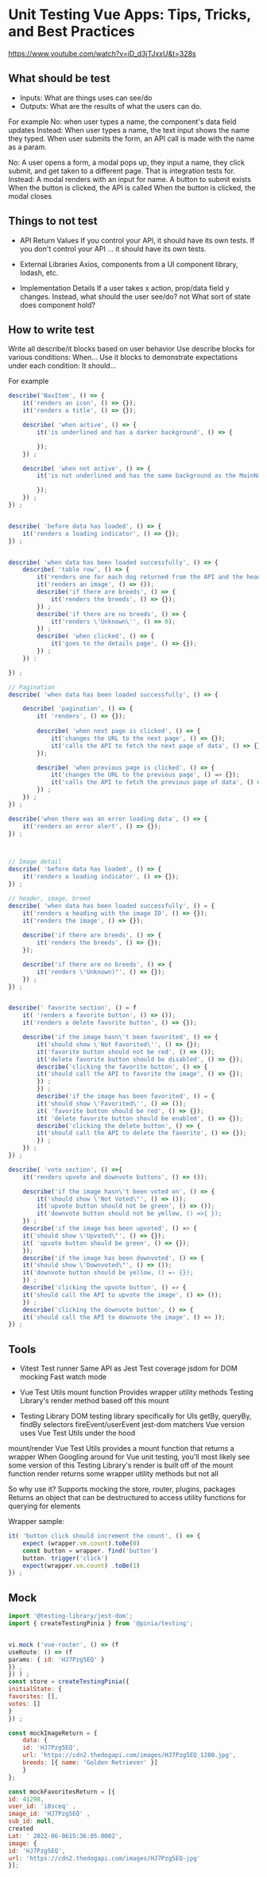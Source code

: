 # Unit Testing Vue Apps: Tips, Tricks, and Best Practices

https://www.youtube.com/watch?v=iD_d3jTJxxU&t=328s
## What should be test
- Inputs: What are things uses can see/do
- Outputs: What are the results of what the users can do.

For example
No: when user types a name, the component's data field updates
Instead: When user types a name, the text input shows the name they typed.
When user submits the form, an API call is made with the name as a param.

No: A user opens a form, a modal pops up, they input a name, they click submit, and get taken to a different page. That is integration tests for. 
Instead: A modal renders with an input for name. A button to submit exists
When the button is clicked, the API is called
When the button is clicked, the modal closes



## Things to not test
- API Return Values
If you control your APl, it should
have its own tests.
If you don't control your API ... it
should have its own tests.

- External Libraries
Axios, components from a UI component library, lodash, etc.

- Implementation Details
If a user takes x action, prop/data field y changes.
Instead, what should the user see/do? not What sort of state does component hold?


## How to write test
Write all describe/it blocks based on user behavior
    Use describe blocks for various conditions: When...
    Use it blocks to demonstrate expectations under each condition: It should...

For example
```js
describe('NavItem', () => {
    it('renders an icon', () => {});
    it('renders a title', () => {});

    describe( 'when active', () => {
        it('is underlined and has a darker background', () => {

        });
    }) ;

    describe( 'when not active', () => {
        it('is not underlined and has the same background as the MainNav', () => {

        });
    }) ;
}) ;


describe( 'before data has loaded', () => {
    it('renders a loading indicator', () => {});
}) ;


describe( 'when data has been loaded successfully', () => {
    describe( 'table row', () => {
        it('renders one for each dog returned from the API and the header row', () => ());
        it('renders an image', () => ());
        describe('if there are breeds', () => {
            it('renders the breeds', () => {});
        }) ;
        describe('if there are no breeds', () => {
            it('renders \'Unknown\'', () => 0);
        }) ;
        describe( 'when clicked', () => {
            it('goes to the details page', () => {});
        }) ;
    }) :

}) ;

// Pagination
describe( 'when data has been loaded successfully', () => {

    describe( 'pagination', () => {
        it( 'renders', () => {});
        
        describe( 'when next page is clicked', () => {
            it('changes the URL to the next page', () => {});
            it('calls the API to fetch the next page of data', () => {});
        });

        describe( 'when previous page is clicked', () => {
            it('changes the URL to the previous page', () →> {});
            it('calls the API to fetch the previous page of data', () => {});
        }) ;
    }) ;
}) ;

describe('when there was an error loading data', () => {
    it('renders an error alert', () => {});
}) ;



// Image detail
describe( 'before data has loaded', () => {
    it('renders a loading indicator', () => {});
}) ;

// header, image, breed
describe( 'when data has been loaded successfully', () = {
    it('renders a heading with the image ID', () => {});
    it('renders the image', () => {});
    
    describe('if there are breeds', () => {
        it('renders the breeds', () => {});
    });

    describe('if there are no breeds', () => {
        it('renders \'Unknown)"', () => {});
    }) ;
}) ;


describe(' favorite section', () = f
    it( 'renders a favorite button', () => ());
    it('renders a delete favorite button', () => {});

    describe('if the image hasn\'t been favorited', () => {
        it('should show \'Not Favorited\'', () => {});
        it('favorite button should not be red', () => ());
        it('delete favorite button should be disabled', () => {});
        describe('clicking the favorite button', () => {
        it('should call the API to favorite the image', () => {});
        }) ;
        }) ;
        describe('if the image has been favorited', () = {
        it('should show \'Favorited\'', () => ());
        it( 'favorite button should be red', () => {});
        it( 'delete favorite button should be enabled', () => {});
        describe('clicking the delete button', () => {
        it('should call the API to delete the favorite', () => {});
        }) ;
    }) ;
}) ;

describe( 'vote section', () =>{
    it('renders upvote and downvote buttons', () => ());

    describe('if the image hasn\'t been voted on', () => {
        it('should show \'Not Voted\"', () => ());
        it('upvote button should not be green', () => ());
        it('downvote button should not be yellow, () =>{ });
    }) ;
    describe('if the image has been upvoted', () »> {
    it('should show \'Upvoted\"', () => {});
    it( 'upvote button should be green', () => {});
    });
    describe('if the image has been downvoted', () => {
    it('should show \'Downvoted\"', () => ());
    it('downvote button should be yellow, () =› {});
    }) ;
    describe('clicking the upvote button', () =› {
    it('should call the API to upvote the image', () => ());
    }) ;
    describe('clicking the downvote button', () => {
    it('should call the API to downvote the image', () »> ));
}) ;
```

## Tools

- Vitest
Test runner
Same API as Jest
Test coverage
jsdom for DOM mocking
Fast watch mode

- Vue Test Utils
mount function
Provides wrapper utility methods
Testing Library's render
method based off this mount

- Testing Library
DOM testing library specifically for UIs
getBy, queryBy, findBy selectors
fireEvent/userEvent
jest-dom matchers
Vue version uses Vue Test Utils
under the hood


mount/render
Vue Test Utils provides a mount function that returns a wrapper
When Googling around for Vue unit testing, you'll most likely see some version of this
Testing Library's render is built off of the mount function
    render returns some wrapper utility methods but not all

So why use it?
Supports mocking the store, router, plugins, packages
Returns an object that can be destructured to access utility functions for querying for elements

Wrapper sample:
```js
it( 'button click should increment the count', () => {
    expect (wrapper.vm.count).toBe(0)
    const button = wrapper. find('button')
    button. trigger('click')
    expect(wrapper.vm.count) .toBe(1)
}) ;
```

## Mock
```js
import '@testing-library/jest-dom';
import { createTestingPinia } from '@pinia/testing';


vi.mock ('vue-router', () => (f
useRoute: () => (f
params: { id: 'HJ7Pzg5EQ' }
}) ,
}) ) ;
const store = createTestingPinia({
initialState: {
favorites: [],
votes: []
}
}) ;

const mockImageReturn = {
    data: {
    id: 'HJ7Pzg5EQ',
    url: 'https://cdn2.thedogapi.com/images/HJ7Pzg5EQ_1280.jpg',
    breeds: [{ name: 'Golden Retriever' }]
    }
};

const mockFavoritesReturn = [{
id: 41298,
user_id: 'i8sceq' ,
image_id: 'HJ7Pzg5EQ' ,
sub_id: null,
created
Lat: ' 2022-06-0615:36:05.0002',
image: {
id: 'HJ7Pzg5EQ',
url: 'https://cdn2.thedogapi.com/images/HJ7Pzg5EQ-jpg'
}];


```


